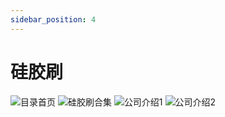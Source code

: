 ```yaml
---
sidebar_position: 4
---
```


# 硅胶刷

![目录首页](../../static/img/0.png)
![硅胶刷合集](../../static/img/27.png)
![公司介绍1](../../static/img/1.png)
![公司介绍2](../../static/img/2.png)